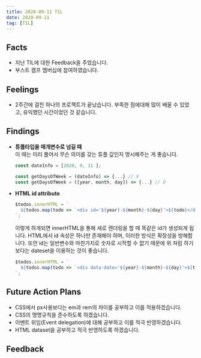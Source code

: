 ```yaml
---
title: 2020-09-11 TIL
date: 2020-09-11
tag: [TIL]
---
```


## Facts

- 지난 TIL에 대한 Feedback을 주었습니다.
- 부스트 캠프 멤버십에 참여하였습니다.

## Feelings

- 2주간에 걸친 하나의 프로젝트가 끝났습니다. 부족한 점에대해 많이 배울 수 있었고, 유익했던 시간이었던 것 같습니다.

## Findings

- **튜플타입을 매개변수로 넘길 때**  
  이 때는 미리 풀어서 무슨 의미를 갖는 튜플 값인지 명시해주는 게 좋습니다.

    ```js
    const dateInfo = [2020, 9, 11 ];

    const getDaysOfWeek = (dateInfo) => {...} // X
    const getDaysOfWeek = ([year, month, day]) => {...} // O
    ```

- **HTML id attribute**  
  
    ```js
    $todos.innerHTML = `
      ${todos.map(todo => `<div id='${year}-${month}-${day}'>${todo}</div>`)}
    `;
    ```

    이렇게 하게되면 innerHTML을 통해 새로 렌더링을 할 때 똑같은 id가 생성되게 됩니다. HTML에서 id 속성은 하나만 존재해야 하며, 이러한 방식은 확장성을 방해합니다. 또안 id는 일반변수와 마찬가지로 숫자로 시작할 수 없기 때문에 위 처럼 하기보다는 dateset을 이용하는 것이 좋습니다.

    ```js
    $todos.innerHTML = `
      ${todos.map(todo => `<div data-date='${year}-${month}-${day}'>${todo}</div>`)}
    `;
    ```

## Future Action Plans

- CSS에서 px사용보다는 em과 rem의 차이를 공부하고 이를 적용하겠습니다.
- CSS의 명명규칙을 준수하도록 하겠습니다.
- 이벤트 위임(Event delegation)에 대해 공부하고 이를 적극 반영하겠습니다.
- HTML dataset을 공부하고 적극 반영하도록 하겠습니다.

## Feedback
